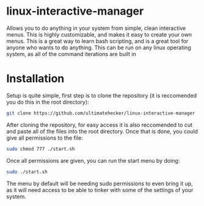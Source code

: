 # linux-interactive-manager
Allows you to do anything in your system from simple, clean interactive menus. This is highly customizable, and makes it easy
to create your own menus. This is a great way to learn bash scripting, and is a great tool for anyone who wants to do
anything. This can be run on any linux operating system, as all of the command iterations are built in

# Installation
Setup is quite simple, first step is to clone the repository (it is reccomended you do this in the root directory):

```bash 
git clone https://github.com/ultimatehecker/linux-interactive-manager
```

After cloning the repository, for easy access it is also reccomended to cut and paste all of the files into the root
directory. Once that is done, you could give all permissions to the file:

```bash
sudo chmod 777 ./start.sh
```

Once all permissions are given, you can run the start menu by doing:

```bash
sudo ./start.sh
```

The menu by default will be needing sudo permissions to even bring it up, as it will need access to be able to tinker with some
of the settings of your system.